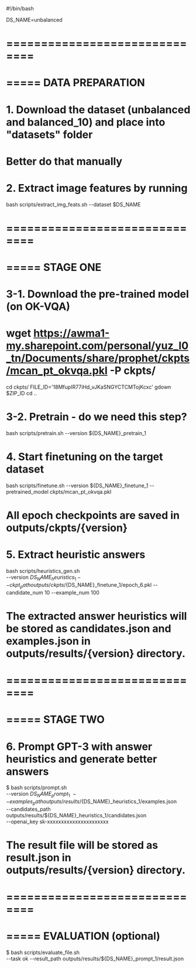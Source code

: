 #!/bin/bash

DS_NAME=unbalanced

# ==============================
# ===== DATA PREPARATION
# 1. Download the dataset (unbalanced and balanced_10) and place into "datasets" folder
# Better do that manually

# 2. Extract image features by running
bash scripts/extract_img_feats.sh --dataset $DS_NAME


# ==============================
# ===== STAGE ONE
# 3-1. Download the pre-trained model (on OK-VQA)
# wget https://awma1-my.sharepoint.com/personal/yuz_l0_tn/Documents/share/prophet/ckpts/mcan_pt_okvqa.pkl -P ckpts/
cd ckpts/
FILE_ID='18MfupIR77iHd_vJKaSNGYCTCMTojKcxc'
gdown $ZIP_ID
cd ..

# 3-2. Pretrain - do we need this step?
bash scripts/pretrain.sh --version ${DS_NAME}_pretrain_1

# 4. Start finetuning on the target dataset
bash scripts/finetune.sh --version ${DS_NAME}_finetune_1 --pretrained_model ckpts/mcan_pt_okvqa.pkl
# All epoch checkpoints are saved in outputs/ckpts/{version}

# 5. Extract heuristic answers
bash scripts/heuristics_gen.sh \
    --version ${DS_NAME}_heuristics_1
    --ckpt_path outputs/ckpts/${DS_NAME}_finetune_1/epoch_6.pkl
    --candidate_num 10 --example_num 100
# The extracted answer heuristics will be stored as candidates.json and examples.json in outputs/results/{version} directory.


# ==============================
# ===== STAGE TWO
# 6. Prompt GPT-3 with answer heuristics and generate better answers
$ bash scripts/prompt.sh \
    --version ${DS_NAME}_prompt_1 \
    --examples_path outputs/results/${DS_NAME}_heuristics_1/examples.json \
    --candidates_path outputs/results/${DS_NAME}_heuristics_1/candidates.json \
    --openai_key sk-xxxxxxxxxxxxxxxxxxxxxx
# The result file will be stored as result.json in outputs/results/{version} directory.


# ==============================
# ===== EVALUATION (optional)
$ bash scripts/evaluate_file.sh \
    --task ok --result_path outputs/results/${DS_NAME}_prompt_1/result.json
